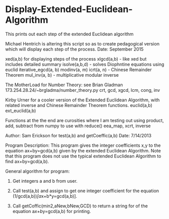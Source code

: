 # Display-Extended-Euclidean-Algorithm
This prints out each step of the extended Euclidean algorithm


 Michael Hentrich is altering this script so as to create pedagogical
 version which will display each step of the process.
 Date: September 2015

 xed(a,b) for displaying steps of the process
 xlgcd(a,b) - like xed but includes detailed summary
 isolve(a,b,d) - solves Diophntine equations using euclid
 iterative_egcd(a, b)
 modinv(a, m)
 icrt(a, n) - Chinese Remainder Theorem
 mul_inv(a, b) - multiplicative modular inverse

 The MotherLoad for Number Theory: see Brian Gladman
 173.254.28.24/~brgladma/number_theory.py
 crt, gcd, xgcd, lcm, cong, inv
 
 Kirby Urner for a cooler version of the Extended Euclidean Algorithm, with
 related inverse and Chinese Remainder Theorem functions.
 euclid(a,b)
 ext_euclid(a,b)

 Functions at the the end are curosities where I am testing out
 using product, add, subtract from numpy to use with reduce()
 eea_map, xcrt, inverse

 Author: Sam Erickson for test(a,b) and getCoeffic(a,b)
 Date: 7/14/2013

 Program Description: This program gives the integer coefficients x,y to the
 equation ax+by=gcd(a,b) given by the extended Euclidean Algorithm. Note that
 this program does not use the typical extended Euclidean Algorithm to find
 ax+by=gcd(a,b).



General algorithm for program:

1. Get integers a and b from user.

2. Call test(a,b) and assign to get one integer coefficient for the equation
   (1/gcd(a,b))*[a*x+b*y=gcd(a,b)].

3. Call getCoffic(min2,aNew,bNew,GCD) to return a string for of the equation
   a*x+b*y=gcd(a,b) for printing.

